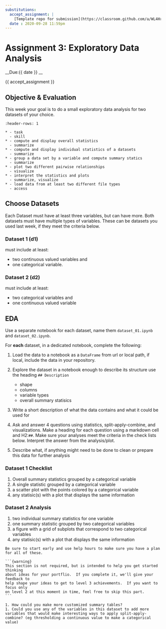 ```yaml
---
substitutions:
  accept_assignment: |
    [Template repo for submission](https://classroom.github.com/a/WL4HroJ_)
  date : 2020-09-28 11:59pm
---
```


# Assignment 3: Exploratory Data Analysis

__Due:{{ date }} __

{{ accept_assignment }}

## Objective & Evaluation

This week your goal is to do a small exploratory data analysis for two datasets of your choice.

```{list-table} plot basic views of data and generate descriptive statistics and basic plots
:header-rows: 1

* - task
  - skill
* - compute and display overall statistics
  - summarize
* - compute and display individual statistics of a datasets
  - summarize
* - group a data set by a variable and compute summary statics
  - summarize
* - plot two different pairwise relationships
  - visualize
* - interpret the statistics and plots
  - summarize, visualize
* - load data from at least two different file types
  - access
```

## Choose Datasets

Each Dataset must have at least three variables, but can have more. Both datasets
must have multiple types of variables. These can be datasets you used last week,
if they meet the criteria below.

### Dataset 1 (d1)

must include at least:
- two continuous valued variables and
- one categorical variable.


### Dataset 2 (d2)

must include at least:
- two categorical variables and
- one continuous valued variable


## EDA

Use a separate notebook for each dataset, name them `dataset_01.ipynb` and `dataset_02.ipynb`.

For **each** dataset, in a dedicated notebook, complete the following:

1. Load the data to a notebook as a `DataFrame` from url or local path, if local, include the data in your repository.
1. Explore the dataset in a notebook enough to describe its structure use the heading `## Description`

    - shape
    - columns
    - variable types
    - overall summary statisics
1. Write a short description of what the data contains and what it could be used for
1. Ask and answer 4 questions using statistics, split-apply-combine, and visualizations. Make a heading for each question using a markdown cell and H2:`##`. Make sure your analyses meet the criteria in the check lists below. Interpret the answer from the analysis/plot.
1. Describe what, if anything might need to be done to clean or prepare this data for further analysis

### Dataset 1 Checklist



1. Overall summary statistics grouped by a categorical variable
1. A single statistic grouped by a categorical variable
1. a scatter plot with the points colored by a categorical variable
1. any statisic(s) with a plot that displays the same information


### Dataset 2 Analysis

1. two individual summary statistics for one variable
1. one summary statistic grouped by two categorical variables
1. a figure with a grid of subplots that correspond to two categorical variables
1. any statisic(s) with a plot that displays the same information



```{tip}
Be sure to start early and use help hours to make sure you have a plan for all of these.
```




````{margin}
```{warning}
This section is not required, but is intended to help you get started thinking
about ideas for your portflio.  If you complete it, we'll give your feedback to
help shape your ideas to get to level 3 achievements.  If you want to focus only
on level 2 at this moment in time, feel free to skip this part.
```
````

```{admonition} Think Ahead
1. How could you make more customized summary tables?
1. Could you use any of the variables in this dataset to add more variables that would make interesting ways to apply split-apply-combine? (eg thresholding a continuous value to make a categorical value)
```
